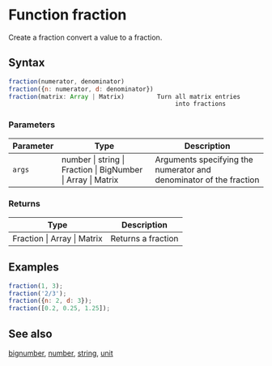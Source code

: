 <!-- Note: This file is automatically generated from source code comments. Changes made in this file will be overridden. -->

# Function fraction

Create a fraction convert a value to a fraction.


## Syntax

```js
fraction(numerator, denominator)
fraction({n: numerator, d: denominator})
fraction(matrix: Array | Matrix)         Turn all matrix entries
                                              into fractions
```

### Parameters

Parameter | Type | Description
--------- | ---- | -----------
`args` | number &#124; string &#124; Fraction &#124; BigNumber &#124; Array &#124; Matrix |  Arguments specifying the numerator and denominator of the fraction

### Returns

Type | Description
---- | -----------
Fraction &#124; Array &#124; Matrix | Returns a fraction


## Examples

```js
fraction(1, 3);
fraction('2/3');
fraction({n: 2, d: 3});
fraction([0.2, 0.25, 1.25]);
```


## See also

[bignumber](bignumber.md),
[number](number.md),
[string](string.md),
[unit](unit.md)
